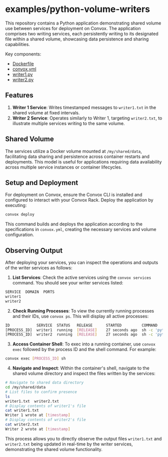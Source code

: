 # examples/python-volume-writers

This repository contains a Python application demonstrating shared volume use between services for deployment on Convox. The application comprises two writing services, each persistently writing to its designated file within a shared volume, showcasing data persistence and sharing capabilities.

Key components:
* [Dockerfile](Dockerfile)
* [convox.yml](convox.yml)
* [writer1.py](writer1.py)
* [writer2.py](writer2.py)

## Features

1. **Writer 1 Service**: Writes timestamped messages to `writer1.txt` in the shared volume at fixed intervals.
2. **Writer 2 Service**: Operates similarly to Writer 1, targeting `writer2.txt`, to illustrate multiple services writing to the same volume.

## Shared Volume

The services utilize a Docker volume mounted at `/my/shared/data`, facilitating data sharing and persistence across container restarts and deployments. This model is useful for applications requiring data availability across multiple service instances or container lifecycles.

## Setup and Deployment

For deployment on Convox, ensure the Convox CLI is installed and configured to interact with your Convox Rack. Deploy the application by executing:

```bash
convox deploy
```

This command builds and deploys the application according to the specifications in `convox.yml`, creating the necessary services and volume configuration.

## Observing Output

After deploying your services, you can inspect the operations and outputs of the writer services as follows:

1. **List Services**: Check the active services using the `convox services` command. You should see your writer services listed:

```bash
SERVICE  DOMAIN  PORTS
writer1
writer2
```

2. **Check Running Processes**: To view the currently running processes and their IDs, use `convox ps`. This will display all active processes:

```bash
ID            SERVICE  STATUS   RELEASE      STARTED         COMMAND
[PROCESS_ID]  writer1  running  [RELEASE]    27 seconds ago  sh -c 'python writer1.py'
[PROCESS_ID]  writer2  running  [RELEASE]    27 seconds ago  sh -c 'python writer2.py'
```

3. **Access Container Shell**: To exec into a running container, use `convox exec` followed by the process ID and the shell command. For example:

```bash
convox exec [PROCESS_ID] sh
```

4. **Navigate and Inspect**: Within the container's shell, navigate to the shared volume directory and inspect the files written by the services:

```bash
# Navigate to shared data directory
cd /my/shared/data
# List files to confirm presence
ls
writer1.txt  writer2.txt
# Display contents of writer1's file
cat writer1.txt
Writer 1 wrote at [timestamp]
# Display contents of writer2's file
cat writer2.txt
Writer 2 wrote at [timestamp]
```

This process allows you to directly observe the output files `writer1.txt` and `writer2.txt` being updated in real-time by the writer services, demonstrating the shared volume functionality.
